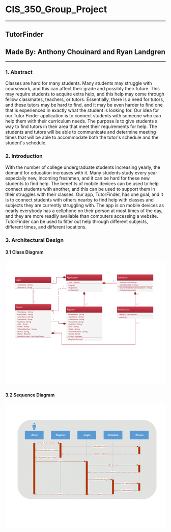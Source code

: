 # CIS_350_Group_Project
___
## TutorFinder
## Made By: Anthony Chouinard and Ryan Landgren

___

### 1. Abstract
Classes are hard for many students. Many students may struggle with coursework, and this can affect their grade and possibly their future. This may require students to acquire extra help, and this help may come through fellow classmates, teachers, or tutors. Essentially, there is a need for tutors, and these tutors may be hard to find, and it may be even harder to find one that is experienced in exactly what the student is looking for. Our idea for our Tutor Finder application is to connect students with someone who can help them with their curriculum needs. The purpose is to give students a way to find tutors in their area that meet their requirements for help. The students and tutors will be able to communicate and determine meeting times that will be able to accommodate both the tutor's schedule and the student's schedule.

### 2. Introduction
With the number of college undergraduate students increasing yearly, the demand for education increases with it. Many students study every year especially new, incoming freshmen, and it can be hard for these new students to find help. The benefits of mobile devices can be used to help connect students with another, and this can be used to support them in their struggles with their classes. Our app, TutorFinder, has one goal, and it is to connect students with others nearby to find help with classes and subjects they are currently struggling with. The app is on mobile devices as nearly everybody has a cellphone on their person at most times of the day, and they are more readily available than computers accessing a website. TutorFinder can be used to filter out help through different subjects, different times, and different locations.

### 3. Architectural Design

#### 3.1 Class Diagram
![Alt text](ClassDiagram-1.png)

#### 3.2 Sequence Diagram
![Alt text](SequenceDiagram-1.png)
